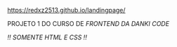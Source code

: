 https://redxz2513.github.io/landingpage/

PROJETO 1 DO CURSO DE *FRONTEND DA DANKI CODE*


*!! SOMENTE HTML E CSS !!*
